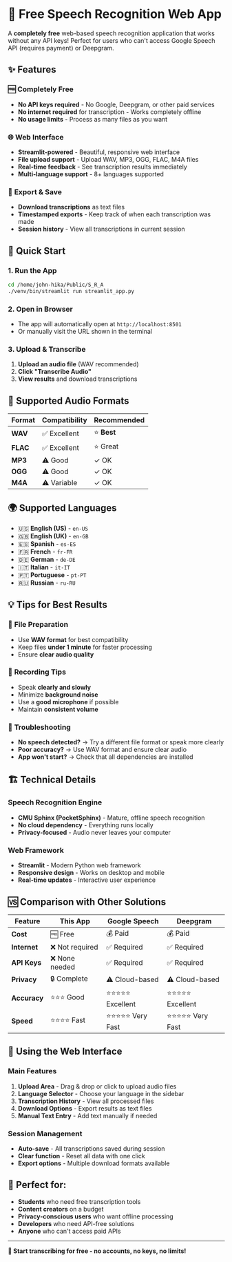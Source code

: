 # 🎤 Free Speech Recognition Web App

A **completely free** web-based speech recognition application that works without any API keys! Perfect for users who can't access Google Speech API (requires payment) or Deepgram.

## ✨ Features

### 🆓 **Completely Free**
- **No API keys required** - No Google, Deepgram, or other paid services
- **No internet required** for transcription - Works completely offline
- **No usage limits** - Process as many files as you want

### 🌐 **Web Interface**
- **Streamlit-powered** - Beautiful, responsive web interface
- **File upload support** - Upload WAV, MP3, OGG, FLAC, M4A files
- **Real-time feedback** - See transcription results immediately
- **Multi-language support** - 8+ languages supported

### 💾 **Export & Save**
- **Download transcriptions** as text files
- **Timestamped exports** - Keep track of when each transcription was made
- **Session history** - View all transcriptions in current session

## 🚀 Quick Start

### 1. Run the App
```bash
cd /home/john-hika/Public/S_R_A
./venv/bin/streamlit run streamlit_app.py
```

### 2. Open in Browser
- The app will automatically open at `http://localhost:8501`
- Or manually visit the URL shown in the terminal

### 3. Upload & Transcribe
1. **Upload an audio file** (WAV recommended)
2. **Click "Transcribe Audio"**
3. **View results** and download transcriptions

## 🎯 Supported Audio Formats

| Format | Compatibility | Recommended |
|--------|---------------|-------------|
| **WAV** | ✅ Excellent | ⭐ **Best** |
| **FLAC** | ✅ Excellent | ⭐ Great |
| **MP3** | ⚠️ Good | ✓ OK |
| **OGG** | ⚠️ Good | ✓ OK |
| **M4A** | ⚠️ Variable | ✓ OK |

## 🌍 Supported Languages

- 🇺🇸 **English (US)** - `en-US`
- 🇬🇧 **English (UK)** - `en-GB`
- 🇪🇸 **Spanish** - `es-ES`
- 🇫🇷 **French** - `fr-FR`
- 🇩🇪 **German** - `de-DE`
- 🇮🇹 **Italian** - `it-IT`
- 🇵🇹 **Portuguese** - `pt-PT`
- 🇷🇺 **Russian** - `ru-RU`

## 💡 Tips for Best Results

### 📁 **File Preparation**
- Use **WAV format** for best compatibility
- Keep files **under 1 minute** for faster processing
- Ensure **clear audio quality**

### 🎤 **Recording Tips**
- Speak **clearly and slowly**
- Minimize **background noise**
- Use a **good microphone** if possible
- Maintain **consistent volume**

### 🔧 **Troubleshooting**
- **No speech detected?** → Try a different file format or speak more clearly
- **Poor accuracy?** → Use WAV format and ensure clear audio
- **App won't start?** → Check that all dependencies are installed

## 🏗️ Technical Details

### **Speech Recognition Engine**
- **CMU Sphinx (PocketSphinx)** - Mature, offline speech recognition
- **No cloud dependency** - Everything runs locally
- **Privacy-focused** - Audio never leaves your computer

### **Web Framework**
- **Streamlit** - Modern Python web framework
- **Responsive design** - Works on desktop and mobile
- **Real-time updates** - Interactive user experience

## 🆚 Comparison with Other Solutions

| Feature | This App | Google Speech | Deepgram |
|---------|----------|---------------|----------|
| **Cost** | 🆓 Free | 💰 Paid | 💰 Paid |
| **Internet** | ❌ Not required | ✅ Required | ✅ Required |
| **API Keys** | ❌ None needed | ✅ Required | ✅ Required |
| **Privacy** | 🔒 Complete | ⚠️ Cloud-based | ⚠️ Cloud-based |
| **Accuracy** | ⭐⭐⭐ Good | ⭐⭐⭐⭐⭐ Excellent | ⭐⭐⭐⭐⭐ Excellent |
| **Speed** | ⭐⭐⭐⭐ Fast | ⭐⭐⭐⭐⭐ Very Fast | ⭐⭐⭐⭐⭐ Very Fast |

## 📱 Using the Web Interface

### **Main Features**
1. **Upload Area** - Drag & drop or click to upload audio files
2. **Language Selector** - Choose your language in the sidebar
3. **Transcription History** - View all processed files
4. **Download Options** - Export results as text files
5. **Manual Text Entry** - Add text manually if needed

### **Session Management**
- **Auto-save** - All transcriptions saved during session
- **Clear function** - Reset all data with one click
- **Export options** - Multiple download formats available

## 🎊 Perfect for:

- **Students** who need free transcription tools
- **Content creators** on a budget
- **Privacy-conscious users** who want offline processing
- **Developers** who need API-free solutions
- **Anyone** who can't access paid APIs

---

**🎤 Start transcribing for free - no accounts, no keys, no limits!**
